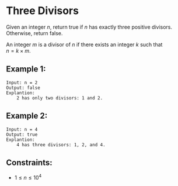 # Three Divisors

Given an integer $n$, return true if $n$ has exactly three positive divisors.  
Otherwise, return false.

An integer $m$ is a divisor of $n$ if there exists an integer $k$ such that  
$n = k \times m$.

 

## Example 1:

    Input: n = 2
    Output: false
    Explantion: 
        2 has only two divisors: 1 and 2.

## Example 2:

    Input: n = 4
    Output: true
    Explantion: 
        4 has three divisors: 1, 2, and 4.

 

## Constraints:

* $1 \le n \le 10^4$

